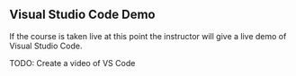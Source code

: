 ##  Visual Studio Code Demo

If the course is taken live at this point the instructor will give a live demo of Visual Studio Code.

TODO:  Create a video of VS Code